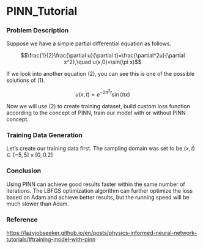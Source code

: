 # PINN_Tutorial

### Problem Description

Suppose we have a simple partial differential equation as follows.

$$\frac{1}{2}\frac{\partial u}{\partial t}=\frac{\partial^2u}{\partial x^2},\quad u(x,0)=\sin(\pi x)$$

If we look into another equation (2), you can see this is one of the possible solutions of (1).

$$u(x,t)=e^{-2\pi^2t}\sin(\pi x)$$

Now we will use (2) to create training dataset, build custom loss function according to the concept of PINN, train our model with or without PINN concept.

### Training Data Generation

Let’s create our training data first. The sampling domain was set to be $(x,t)\in[-5,5]\times[0,0.2]$

### Conclusion
Using PINN can achieve good results faster within the same number of iterations. The LBFGS optimization algorithm can further optimize the loss based on Adam and achieve better results, but the running speed will be much slower than Adam.

### Reference
https://lazyjobseeker.github.io/en/posts/physics-informed-neural-network-tutorials/#training-model-with-pinn
